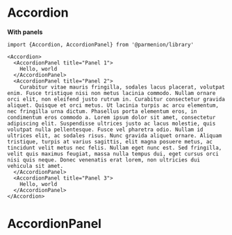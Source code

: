 # Accordion

**With panels**

    import {Accordion, AccordionPanel} from '@parmenion/library'

    <Accordion>
      <AccordionPanel title="Panel 1">
        Hello, world
      </AccordionPanel>
      <AccordionPanel title="Panel 2">
        Curabitur vitae mauris fringilla, sodales lacus placerat, volutpat enim. Fusce tristique nisi non metus lacinia commodo. Nullam ornare orci elit, non eleifend justo rutrum in. Curabitur consectetur gravida aliquet. Quisque et orci metus. Ut lacinia turpis ac arcu elementum, nec fringilla urna dictum. Phasellus porta elementum eros, in condimentum eros commodo a. Lorem ipsum dolor sit amet, consectetur adipiscing elit. Suspendisse ultrices justo ac lacus molestie, quis volutpat nulla pellentesque. Fusce vel pharetra odio. Nullam id ultrices elit, ac sodales risus. Nunc gravida aliquet ornare. Aliquam tristique, turpis at varius sagittis, elit magna posuere metus, ac tincidunt velit metus nec felis. Nullam eget nunc est. Sed fringilla, velit quis maximus feugiat, massa nulla tempus dui, eget cursus orci nisi quis neque. Donec venenatis erat lorem, non ultricies dui vehicula sit amet.
      </AccordionPanel>
      <AccordionPanel title="Panel 3">
        Hello, world
      </AccordionPanel>
    </Accordion>


# AccordionPanel
